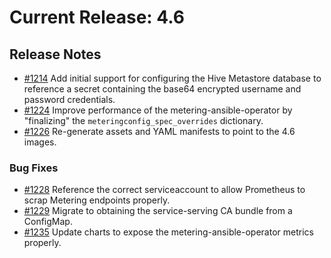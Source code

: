 # Current Release: 4.6

## Release Notes

- [#1214](https://github.com/kube-reporting/metering-operator/pull/1214) Add initial support for configuring the Hive Metastore database to reference a secret containing the base64 encrypted username and password credentials.
- [#1224](https://github.com/kube-reporting/metering-operator/pull/1224) Improve performance of the metering-ansible-operator by "finalizing" the `meteringconfig_spec_overrides` dictionary.
- [#1226](https://github.com/kube-reporting/metering-operator/pull/1226) Re-generate assets and YAML manifests to point to the 4.6 images.

### Bug Fixes

- [#1228](https://github.cohttps://github.com/kube-reporting/metering-operator/pull/1228m/kube-reporting/metering-operator/pull/1228) Reference the correct serviceaccount to allow Prometheus to scrap Metering endpoints properly.
- [#1229](https://github.com/kube-reporting/metering-operator/pull/1229) Migrate to obtaining the service-serving CA bundle from a ConfigMap.
- [#1235](https://github.com/kube-reporting/metering-operator/pull/1235) Update charts to expose the metering-ansible-operator metrics properly.
